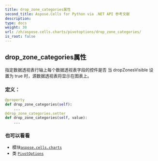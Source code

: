 ```yaml
---
title: drop_zone_categories属性
second_title: Aspose.Cells for Python via .NET API 参考文献
description:
type: docs
weight: 30
url: /zh/aspose.cells.charts/pivotoptions/drop_zone_categories/
is_root: false
---
```

## drop_zone_categories属性

指定数据透视表行轴上每个数据透视表字段的控件是否
当 dropZonesVisible 设置为 true 时，源数据透视表将显示在图表上。
### 定义：
```python
@property
def drop_zone_categories(self):
    ...
@drop_zone_categories.setter
def drop_zone_categories(self, value):
    ...
```

### 也可以看看
* 模块[`aspose.cells.charts`](../../)
* 类 [`PivotOptions`](/cells/python-net/zh/aspose.cells.charts/pivotoptions)
